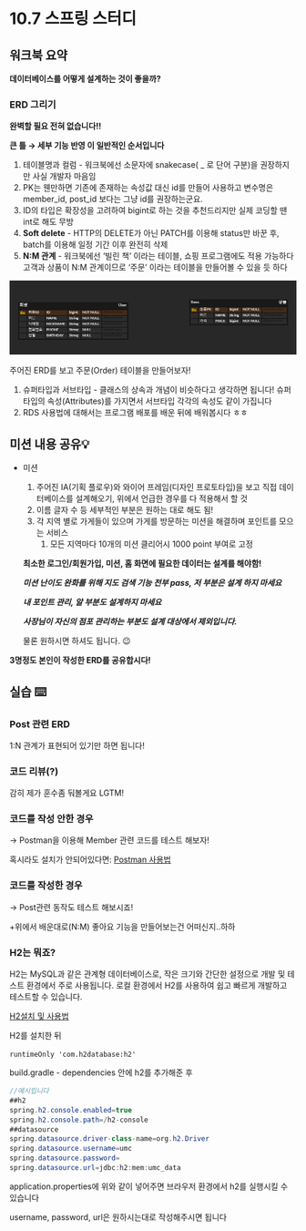 # 10.7 스프링 스터디

## 워크북 요약

**데이터베이스를 어떻게 설계하는 것이 좋을까?**

### ERD 그리기

**완벽할 필요 전혀 없습니다!!**

**큰 틀 → 세부 기능 반영 이 일반적인 순서입니다**

1. 테이블명과 컬럼 - 워크북에선 소문자에 snakecase( _ 로 단어 구분)을 권장하지만 사실 개발자 마음임
2. PK는 웬만하면 기존에 존재하는 속성값 대신 id를 만들어 사용하고 변수명은 member_id, post_id 보다는 그냥 id를 권장하는군요.
3. ID의 타입은 확장성을 고려하여 bigint로 하는 것을 추천드리지만 실제 코딩할 땐 int로 해도 무방
4. **Soft delete** - HTTP의 DELETE가 아닌 PATCH를 이용해 status만 바꾼 후, batch를 이용해 일정 기간 이후 완전히 삭제
5. **N:M 관계** - 워크북에선 ‘빌린 책’ 이라는 테이블, 쇼핑 프로그램에도 적용 가능하다 고객과 상품이 N:M 관계이므로 ‘주문’ 이라는 테이블을 만들어볼 수 있을 듯 하다

![Untitled](10%207%20%E1%84%89%E1%85%B3%E1%84%91%E1%85%B3%E1%84%85%E1%85%B5%E1%86%BC%20%E1%84%89%E1%85%B3%E1%84%90%E1%85%A5%E1%84%83%E1%85%B5%2059696bdba58743b6a9a7465a40f977d0/Untitled.png)

주어진 ERD를 보고 주문(Order) 테이블을 만들어보자!

1. 슈퍼타입과 서브타입 - 클래스의 상속과 개념이 비슷하다고 생각하면 됩니다! 슈퍼타입의 속성(Attributes)를 가지면서 서브타입 각각의 속성도 같이 가집니다
2. RDS 사용법에 대해서는 프로그램 배포를 배운 뒤에 배워봅시다 ㅎㅎ

## 미션 내용 공유💡

- 미션
    1. 주어진 IA(기획 플로우)와 와이어 프레임(디자인 프로토타입)을 보고 직접 데이터베이스를 설계해오기, 위에서 언급한 경우를 다 적용해서 할 것
    2. 이름 글자 수 등 세부적인 부분은 원하는 대로 해도 됨!
    3. 각 지역 별로 가게들이 있으며 가게를 방문하는 미션을 해결하며 포인트를 모으는 서비스
        1. 모든 지역마다 10개의 미션 클리어시 1000 point 부여로 고정
    
    **최소한 로그인/회원가입, 미션, 홈 화면에 필요한 데이터는 설계를 해야함!**
    
    ***미션 난이도 완화를 위해 지도 검색 기능 전부 pass, 저 부분은 설계 하지 마세요***
    
    ***내 포인트 관리, 알 부분도 설계하지 마세요***
    
    ***사장님이 자신의 점포 관리하는 부분도 설계 대상에서 제외입니다.***
    
    물론 원하시면 하셔도 됩니다. 😉
    

**3명정도 본인이 작성한 ERD를 공유합시다!**

## 실습 ⌨️

### Post 관련 ERD

1:N 관계가 표현되어 있기만 하면 됩니다!

### 코드 리뷰(?)

감히 제가 훈수좀 둬볼게요 LGTM!

### 코드를 작성 안한 경우

→ Postman을 이용해 Member 관련 코드를 테스트 해보자!

혹시라도 설치가 안되어있다면: [Postman 사용법](https://parkjh7764.tistory.com/212)

### 코드를 작성한 경우

→ Post관련 동작도 테스트 해보시죠!

+위에서 배운대로(N:M) 좋아요 기능을 만들어보는건 어떠신지..하하

### H2는 뭐죠?

H2는 MySQL과 같은 관계형 데이터베이스로, 작은 크기와 간단한 설정으로 개발 및 테스트 환경에서 주로 사용됩니다. 
로컬 환경에서 H2를 사용하여 쉽고 빠르게 개발하고 테스트할 수 있습니다.

[H2설치 및 사용법](https://phantom.tistory.com/59)

H2를 설치한 뒤 

`runtimeOnly 'com.h2database:h2'`

build.gradle - dependencies 안에 h2를 추가해준 후

```java
//예시입니다
##h2
spring.h2.console.enabled=true
spring.h2.console.path=/h2-console
##datasource
spring.datasource.driver-class-name=org.h2.Driver
spring.datasource.username=umc
spring.datasource.password=
spring.datasource.url=jdbc:h2:mem:umc_data
```

application.properties에 위와 같이 넣어주면 브라우저 환경에서 h2를 실행시킬 수 있습니다

username, password, url은 원하시는대로 작성해주시면 됩니다